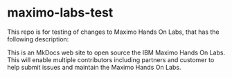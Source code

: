 # maximo-labs-test
This repo is for testing of changes to Maximo Hands On Labs, that has the following description: 

This is an MkDocs web site to open source the IBM Maximo Hands On Labs. This will enable multiple contributors including partners and customer to help submit issues and maintain the Maximo Hands On Labs.
